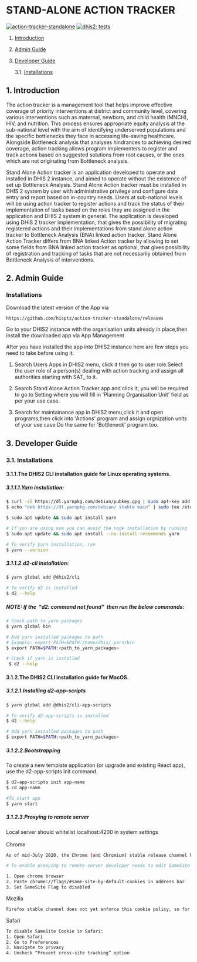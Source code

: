 
# STAND-ALONE ACTION TRACKER

[![action-tracker-standalone](https://img.shields.io/endpoint?url=https://dashboard.cypress.io/badge/simple/demzvf/develop&style=flat&logo=cypress)](https://dashboard.cypress.io/projects/demzvf/runs)
[![dhis2: tests](https://github.com/hisptz/action-tracker-standalone/actions/workflows/tests.yml/badge.svg?branch=develop)](https://github.com/hisptz/action-tracker-standalone/actions/workflows/tests.yml)

1.  [Introduction](#Introduction)

2.  [Admin Guide](#Admin)
	
3.  [Developer Guide](#Developer)

    3.1. [Installations](#DevInstallation)



## 1. <a name='Introduction'></a>Introduction

The action tracker is a management tool that helps improve effective coverage of priority interventions at district and community level, covering various interventions such as maternal, newborn, and child health (MNCH), HIV, and nutrition. This process ensures appropriate equity analysis at the sub-national level with the aim of identifying underserved populations and the specific bottlenecks they face in accessing life-saving healthcare. Alongside Bottleneck analysis that analyses hindrances to achieving desired coverage, action tracking allows program implementers to register and track actions based on suggested solutions from root causes, or the ones which are not originating from Bottleneck analysis.

Stand Alone Action tracker is an application developed to operate and installed in DHIS 2 instance, and aimed to operate without the existence of set up Bottleneck Analysis. Stand Alone Action tracker must be installed in DHIS 2 system by user with administrative privilege and configure data entry and report based on in-country needs. Users at sub-national levels will be using action tracker to register actions and track the status of their implementation of tasks based on the roles they are assigned in the application and DHIS 2 system in general. 
The application is developed using DHIS 2 tracker implementation, that gives the possibility of migrating registered actions and their implementations from stand alone action tracker to Bottleneck Analysis (BNA) linked action tracker. Stand Alone Action Tracker differs from BNA linked Action tracker by allowing to set some fields from BNA linked action tracker as optional, that gives possibility of registration and tracking of tasks that are not necessarily obtained from Bottleneck Analysis of interventions.



## 2. <a name='Admin'></a>Admin Guide

### <a name='Installations'></a>Installations

Download the latest version of the App via 

```
https://github.com/hisptz/action-tracker-standalone/releases
```
Go to your DHIS2 instance with the organisation units already in place,then install the downloaded app via App Management

After you have installed the app into DHIS2 instance here are few steps you need to take before using it.

1. Search Users Apps in DHIS2 menu, click it then go to user role.Select the user role of a person(s) dealing with action tracking and assign all authorities starting with SAT_ to it.

2. Search Stand Alone Action Tracker app and click it, you will be required to go to Setting where you will fill in 'Planning Organisation Unit' field as per your use case.

3. Search for maintainance app in DHIS2 menu,click it and open programs,then click into 'Actions' program and assign orgnization units of your use case.Do the same for 'Bottleneck' program too.


## 3. <a name='Developer'></a>Developer Guide

### 3.1. <a name='DevInstallation'></a>Installations

#### 3.1.1.The DHIS2 CLI installation guide for Linux operating systems.

##### 3.1.1.1.Yarn installation:
```bash
$ curl -sS https://dl.yarnpkg.com/debian/pubkey.gpg | sudo apt-key add -
$ echo "deb https://dl.yarnpkg.com/debian/ stable main" | sudo tee /etc/apt/sourcechh::s.list.d/yarn.list

$ sudo apt update && sudo apt install yarn

# If you are using nvm you can avoid the node installation by running
$ sudo apt update && sudo apt install --no-install-recommends yarn

# To verify yarn installation, run
$ yarn --version
```

##### 3.1.1.2.d2-cli installation:
```bash
$ yarn global add @dhis2/cli

# To verify d2 is installed
$ d2 --help
```
##### NOTE: If the &nbsp;<strong>"d2: command not found"</strong>&nbsp; then run the below commands:
```bash
# Check path to yarn packages
$ yarn global bin

# Add yarn installed packages to path
# Example: export PATH=$PATH:/home/dhis/.yarn/bin 
$ export PATH=$PATH:<path_to_yarn_packages>

# Check if yarn is installed
 $ d2 --help
```
#### 3.1.2.The DHIS2 CLI installation guide for MacOS.

##### 3.1.2.1.Installing d2-app-scripts
```bash
$ yarn global add @dhis2/cli-app-scripts

# To verify d2-app-scripts is installed
$ d2 --help

# Add yarn installed packages to path
$ export PATH=$PATH:<path_to_yarn_packages>

```

##### 3.1.2.2.Bootstrapping
To create a new template application (or upgrade and existing React app), use the d2-app-scripts init command. 

```bash
$ d2-app-scripts init app-name
$ cd app-name

#To start app
$ yarn start
```

##### 3.1.2.3.Proxying to remote server
Local server should whitelist 
localhost:4200 in system settings
<br>
<br>
Chrome
```bash
As of mid-July 2020, the Chrome (and Chromium) stable release channel has started to disable cross-site cookies by default. Mozilla Firefox has pushed this change to their beta channel and will likely release it to the stable channel soon.

# To enable proxying to remote server developer needs to edit SameSite Cookie Attribute when debugging app or developing app

1. Open chrome browser
2. Paste chrome://flags/#same-site-by-default-cookies in address bar
3. Set SameSite Flag to disabled
```

Mozilla
<br>
```bash
Firefox stable channel does not yet enforce this cookie policy, so for the moment everything should continue to work. Currently there doesn’t appear to be an easy way to disable the policy in Firefox Beta.
```

Safari
```bash
To disable SameSite Cookie in Safari:
1. Open Safari 
2. Go to Preferences
3. Navigate to privacy
4. Uncheck “Prevent cross-site tracking” option
```
